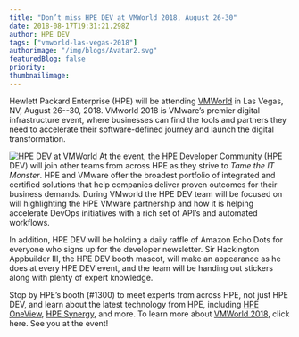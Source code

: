 ```yaml
---
title: "Don’t miss HPE DEV at VMWorld 2018, August 26-30"
date: 2018-08-17T19:31:21.298Z
author: HPE DEV 
tags: ["vmworld-las-vegas-2018"]
authorimage: "/img/blogs/Avatar2.svg"
featuredBlog: false
priority:
thumbnailimage:
---
```

Hewlett Packard Enterprise (HPE) will be attending [VMWorld](https://www.vmworld.com/en/us/index.html) in Las Vegas, NV, August 26--30, 2018. VMworld 2018 is VMware’s premier digital infrastructure event, where businesses can find the tools and partners they need to accelerate their software-defined journey and launch the digital transformation.

![HPE DEV at VMWorld](https://hpe-developer.8ar.ms/uploads/media/2018/8/hpe-dev-at-vmworld-1534534980822.png)
At the event, the HPE Developer Community (HPE DEV) will join other teams from across HPE as they strive to *Tame the IT Monster*. HPE and VMware offer the broadest portfolio of integrated and certified solutions that help companies deliver proven outcomes for their business demands. During VMworld the HPE DEV team will be focused on will highlighting the HPE VMware partnership and how it is helping accelerate DevOps initiatives with a rich set of API’s and automated workflows.  


In addition, HPE DEV will be holding a daily raffle of Amazon Echo Dots for everyone who signs up for the developer newsletter. Sir Hackington Appbuilder III, the HPE DEV booth mascot, will make an appearance as he does at every HPE DEV event, and the team will be handing out stickers along with plenty of expert knowledge. 


Stop by HPE’s booth (#1300) to meet experts from across HPE, not just HPE DEV, and learn about the latest technology from HPE, including [HPE OneView](https://www.hpe.com/us/en/integrated-systems/software.html), [HPE Synergy](https://www.hpe.com/us/en/integrated-systems/synergy.html), and more.
To learn more about [VMWorld 2018](https://www.vmworld.com/en/us/index.html), click here. See you at the event!
